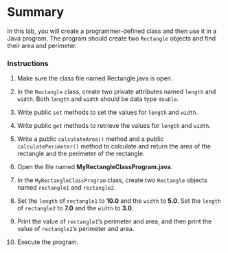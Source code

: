 # Summary
In this lab, you will create a programmer-defined class and then use it in a Java program. The program should create two `Rectangle` objects and find their area and perimeter.

### Instructions
1. Make sure the class file named Rectangle.java is open.
2) In the `Rectangle` class, create two private attributes named `length` and `width`. Both `length` and `width` should be data type `double`.
3. Write public `set` methods to set the values for `length` and `width`.
4) Write public `get` methods to retrieve the values for `length` and `width`.
5. Write a public `calculateArea()` method and a public `calculatePerimeter()` method to calculate and return the area of the rectangle and the perimeter of the rectangle.
6) Open the file named **MyRectangleClassProgram.java**.
7. In the `MyRectangleClassProgram` class, create two `Rectangle` objects named `rectangle1` and `rectangle2`.
8) Set the `length` of `rectangle1` to **10.0** and the `width` to **5.0**. Set the `length` of `rectangle2` to **7.0** and the `width` to **3.0**.
9. Print the value of `rectangle1`’s perimeter and area, and then print the value of `rectangle2`’s perimeter and area.
10) Execute the program.